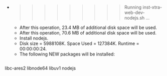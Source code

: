 * >>>>>>>>> Running inst-xtra-web-dev-nodejs.sh ...
  * After this operation, 23.4 MB of additional disk space will be used.
  * After this operation, 70.6 MB of additional disk space will be used.
  * Install nodejs.
  * Disk size = 5988108K. Space Used = 127384K. Runtime = 00:00:00:24.
  * The following NEW packages will be installed:
  ```bash
libc-ares2 libnode64 libuv1 nodejs
  ```

